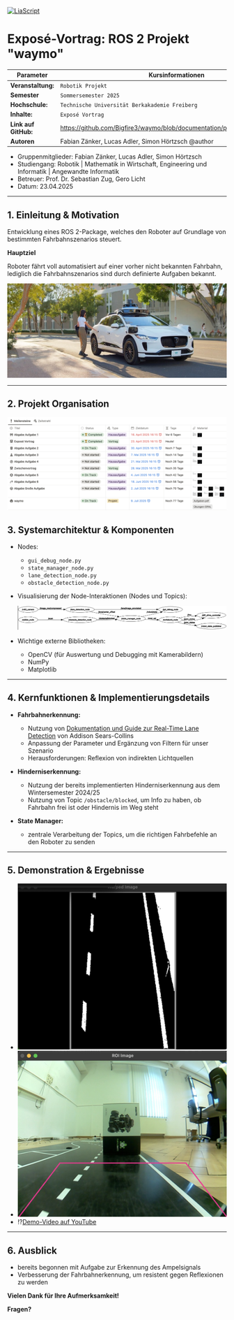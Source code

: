 [![LiaScript](https://raw.githubusercontent.com/LiaScript/LiaScript/master/badges/course.svg)](https://liascript.github.io/course/?https://github.com/Bigfire3/waymo/blob/documentation/presentation/expose.md)

# Exposé-Vortrag: ROS 2 Projekt "waymo"

<!-- data-type="none" -->
| Parameter            | Kursinformationen                                                            |
| -------------------- | -----------------------------------------------------------------------------|
| **Veranstaltung:**   | `Robotik Projekt`                                                            |
| **Semester**         | `Sommersemester 2025`                                                        |
| **Hochschule:**      | `Technische Universität Berkakademie Freiberg`                               |
| **Inhalte:**         | `Exposé Vortrag`                                                             |
| **Link auf GitHub:** | https://github.com/Bigfire3/waymo/blob/documentation/presentation/expose.md  |
| **Autoren**          | Fabian Zänker, Lucas Adler, Simon Hörtzsch @author                           |

+ Gruppenmitglieder: Fabian Zänker, Lucas Adler, Simon Hörtzsch  
+ Studiengang: Robotik | Mathematik in Wirtschaft, Engineering und Informatik | Angewandte Informatik
+ Betreuer: Prof. Dr. Sebastian Zug, Gero Licht  
+ Datum: 23.04.2025

---

## 1. Einleitung & Motivation

Entwicklung eines ROS 2-Package, welches den Roboter auf Grundlage von bestimmten Fahrbahnszenarios steuert.

**Hauptziel**

Roboter fährt voll automatisiert auf einer vorher nicht bekannten Fahrbahn, lediglich die Fahrbahnszenarios sind durch definierte Aufgaben bekannt.

![Waymo Car Example](../Img/waymo_ad.jpeg "Beispiel eines Autos der Firma Waymo, welches sich vollautomatisch ohne Fahrer auf der Straße bewegt")

---

## 2. Projekt Organisation

![Notion-Organisation](../Img/notion.png "Übersicht über Aufgaben und Fristen zum Robotik Projekt in Notion-Datenbank")

## 3. Systemarchitektur & Komponenten

+ Nodes:
  
  + `gui_debug_node.py`
  + `state_manager_node.py`
  + `lane_detection_node.py`
  + `obstacle_detection_node.py`

+ Visualisierung der Node-Interaktionen (Nodes und Topics):

    ![Architektur](../Img/node_overview.png "Übersicht der ROS2-Nodes und Datenflüsse, erstellt mit rqt_graph")

+ Wichtige externe Bibliotheken:

  + OpenCV (für Auswertung und Debugging mit Kamerabildern)
  + NumPy
  + Matplotlib

---

## 4. Kernfunktionen & Implementierungsdetails

+ **Fahrbahnerkennung:**

  + Nutzung von [Dokumentation und Guide zur Real-Time Lane Detection](https://automaticaddison.com/the-ultimate-guide-to-real-time-lane-detection-using-opencv/) von Addison Sears-Collins
  + Anpassung der Parameter und Ergänzung von Filtern für unser Szenario
  + Herausforderungen: Reflexion von indirekten Lichtquellen

+ **Hinderniserkennung:**

  + Nutzung der bereits implementierten Hinderniserkennung aus dem Wintersemester 2024/25
  + Nutzung von Topic `/obstacle/blocked`, um Info zu haben, ob Fahrbahn frei ist oder Hindernis im Weg steht

+ **State Manager:**

  + zentrale Verarbeitung der Topics, um die richtigen Fahrbefehle an den Roboter zu senden

---

## 5. Demonstration & Ergebnisse

+ ![Debug-Bild Warped Image](../Img/debug_warped_image.png "Darstellung des Warped Images aus der `lane.py`")
+ ![Debug-Bild ROI Image](../Img/debug_roi_image.png "Darstellung der Region Of Interest, welche das Kamerabild einschränkt, welches zur Linienerkennung dient.")
+ !?[Demo-Video auf YouTube](https://youtu.be/TJ6XxX2W0BU)

---

## 6. Ausblick

+ bereits begonnen mit Aufgabe zur Erkennung des Ampelsignals
+ Verbesserung der Fahrbahnerkennung, um resistent gegen Reflexionen zu werden

**Vielen Dank für Ihre Aufmerksamkeit!**

**Fragen?**
